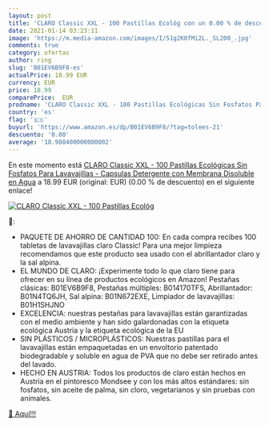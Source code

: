 ```yaml
---
layout: post
title: 'CLARO Classic XXL - 100 Pastillas Ecológ con un 0.00 % de descuento'
date: 2021-01-14 03:23:11
image: 'https://m.media-amazon.com/images/I/51g2K0fMi2L._SL200_.jpg'
comments: true
category: ofertas
author: ring
slug: 'B01EV6B9F8-es'
actualPrice: 18.99 EUR
currency: EUR
price: 18.99
comparePrice:  EUR
prodname: 'CLARO Classic XXL - 100 Pastillas Ecológicas Sin Fosfatos Para Lavavajillas - Capsulas Detergente con Membrana Disoluble en Agua'
country: 'es'
flag: '🇪🇸'
buyurl: 'https://www.amazon.es/dp/B01EV6B9F8/?tag=tolees-21'
descuento: '0.00'
average: '18.988400000000002'
---
```


En este momento está [CLARO Classic XXL - 100 Pastillas Ecológicas Sin Fosfatos Para Lavavajillas - Capsulas Detergente con Membrana Disoluble en Agua](https://www.amazon.es/dp/B01EV6B9F8/?tag=tolees-21) a 18.99 EUR (original:  EUR) (0.00 %  de descuento) en el siguiente enlace!

[![CLARO Classic XXL - 100 Pastillas Ecológ](https://m.media-amazon.com/images/I/51g2K0fMi2L._SL200_.jpg)](https://www.amazon.es/dp/B01EV6B9F8/?tag=tolees-21)

🔎:

- PAQUETE DE AHORRO DE CANTIDAD 100: En cada compra recibes 100 tabletas de lavavajillas claro Classic! Para una mejor limpieza recomendamos que este producto sea usado con el abrillantador claro y la sal alpina.
- EL MUNDO DE CLARO: ¡Experimente todo lo que claro tiene para ofrecer en su línea de productos ecológicos en Amazon! Pestañas clásicas: B01EV6B9F8, Pestañas múltiples: B014170TFS, Abrillantador: B01N4TQ6JH, Sal alpina: B01N672EXE, Limpiador de lavavajillas: B01H1SHJNO
- EXCELENCIA: nuestras pestañas para lavavajillas están garantizadas con el medio ambiente y han sido galardonadas con la etiqueta ecológica Austria y la etiqueta ecológica de la EU
- SIN PLÁSTICOS / MICROPLÁSTICOS: Nuestras pastillas para el lavavajillas están empaquetadas en un envoltorio patentado biodegradable y soluble en agua de PVA que no debe ser retirado antes del lavado.
- HECHO EN AUSTRIA: Todos los productos de claro están hechos en Austria en el pintoresco Mondsee y con los más altos estándares: sin fosfatos, sin aceite de palma, sin cloro, vegetarianos y sin pruebas con animales.

[🛒 Aquí!!!](https://www.amazon.es/dp/B01EV6B9F8/?tag=tolees-21)
